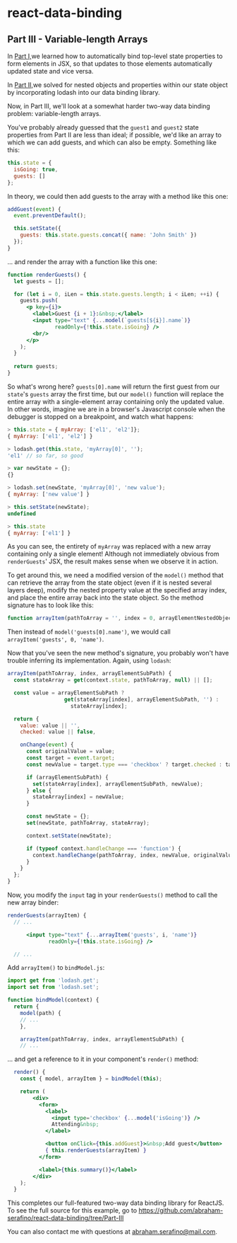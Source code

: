 # react-data-binding

## Part III - Variable-length Arrays
In [Part I,](https://github.com/abraham-serafino/react-data-binding/tree/Part-I)we
learned how to automatically bind top-level state properties to form elements in JSX, so
that updates to those elements automatically updated state and vice versa.

In [Part II,](https://github.com/abraham-serafino/react-data-binding/tree/Part-II)we
solved for nested objects and properties within our state object by incorporating lodash
into our data binding library.

Now, in Part III, we'll look at a somewhat harder two-way data binding problem:
variable-length arrays.

You've probably already guessed that the `guest1` and `guest2` state properties from
Part II are less than ideal; if possible, we'd like an array to which we can add guests,
and which can also be empty. Something like this:

```js
this.state = {
  isGoing: true,
  guests: []
};
```

In theory, we could then add guests to the array with a method like this one:

```js
addGuest(event) {
  event.preventDefault();

  this.setState({
    guests: this.state.guests.concat({ name: 'John Smith' })
  });
}
```

... and render the array with a function like this one:

```jsx harmony
function renderGuests() {
  let guests = [];

  for (let i = 0, iLen = this.state.guests.length; i < iLen; ++i) {
    guests.push(
      <p key={i}>
        <label>Guest {i + 1}:&nbsp;</label>
        <input type="text" {...model(`guests[${i}].name`)}
               readOnly={!this.state.isGoing} />
        <br/>
      </p>
    );
  }
  
  return guests;
}
```

So what's wrong here? `guests[0].name` will return the first guest from our `state`'s
`guests` array the first time, but our `model()` function will replace the entire array
with a single-element array containing only the updated value. In other words, imagine we
are in a browser's Javascript console when the debugger is stopped on a breakpoint, and
watch what happens:

```js
> this.state = { myArray: ['el1', 'el2']};
{ myArray: ['el1', 'el2'] }

> lodash.get(this.state, 'myArray[0]', '');
'el1' // so far, so good

> var newState = {};
{}

> lodash.set(newState, 'myArray[0]', 'new value');
{ myArray: ['new value'] }

> this.setState(newState);
undefined

> this.state
{ myArray: ['el1'] }
```

As you can see, the entirety of `myArray` was replaced with a new array containing only
a single element! Although not immediately obvious from `renderGuests`' JSX, the result
makes sense when we observe it in action.

To get around this, we need a modified version of the `model()` method that can retrieve
the array from the state object (even if it is nested several layers deep), modify the
nested property value at the specified array index, and place the entire array back into
the state object. So the method signature has to look like this:

```js
function arrayItem(pathToArray = '', index = 0, arrayElementNestedObjectProperty = '') {}
```

Then instead of `model('guests[0].name')`, we would call `arrayItem('guests', 0, 'name')`.

Now that you've seen the new method's signature, you probably won't have trouble inferring
its implementation. Again, using `lodash`:

```js
arrayItem(pathToArray, index, arrayElementSubPath) {
  const stateArray = get(context.state, pathToArray, null) || [];

  const value = arrayElementSubPath ?
                  get(stateArray[index], arrayElementSubPath, '') :
                    stateArray[index];

  return {
    value: value || '',
    checked: value || false,

    onChange(event) {
      const originalValue = value;
      const target = event.target;
      const newValue = target.type === 'checkbox' ? target.checked : target.value;

      if (arrayElementSubPath) {
        set(stateArray[index], arrayElementSubPath, newValue);
      } else {
        stateArray[index] = newValue;
      }

      const newState = {};
      set(newState, pathToArray, stateArray);

      context.setState(newState);

      if (typeof context.handleChange === 'function') {
        context.handleChange(pathToArray, index, newValue, originalValue, arrayElementSubPath);
      }
    }
  };
}
```

Now, you modify the `input` tag in your `renderGuests()` method to call the new array
binder:

```jsx harmony
renderGuests(arrayItem) {
  // ...

      <input type="text" {...arrayItem('guests', i, 'name')}
             readOnly={!this.state.isGoing} />

  // ...    
```

Add `arrayItem()` to `bindModel.js`:

```js
import get from 'lodash.get';
import set from 'lodash.set';

function bindModel(context) {
  return {
    model(path) {
    // ...
    },

    arrayItem(pathToArray, index, arrayElementSubPath) {
    // ...
```

... and get a reference to it in your component's `render()` method:

```jsx harmony
  render() {
    const { model, arrayItem } = bindModel(this);

    return (
        <div>
          <form>
            <label>
              <input type='checkbox' {...model('isGoing')} />
              Attending&nbsp;
            </label>

            <button onClick={this.addGuest}>&nbsp;Add guest</button>
            { this.renderGuests(arrayItem) }
          </form>

          <label>{this.summary()}</label>
        </div>
    );
  }
```

This completes our full-featured two-way data binding library for ReactJS. To see the
full source for this example, go to
https://github.com/abraham-serafino/react-data-binding/tree/Part-III

You can also contact me with questions at [abraham.serafino@mail.com](mailto:abraham.serafino@mail.com).
